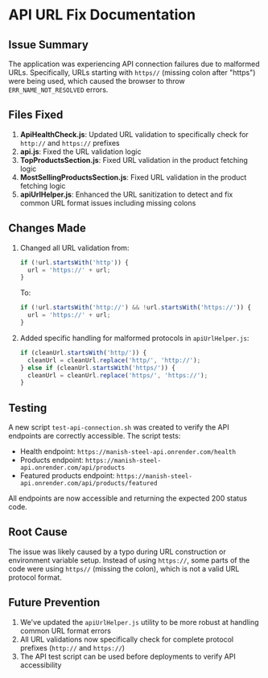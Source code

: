 # API URL Fix Documentation

## Issue Summary
The application was experiencing API connection failures due to malformed URLs. Specifically, URLs starting with `https//` (missing colon after "https") were being used, which caused the browser to throw `ERR_NAME_NOT_RESOLVED` errors.

## Files Fixed
1. **ApiHealthCheck.js**: Updated URL validation to specifically check for `http://` and `https://` prefixes
2. **api.js**: Fixed the URL validation logic
3. **TopProductsSection.js**: Fixed URL validation in the product fetching logic
4. **MostSellingProductsSection.js**: Fixed URL validation in the product fetching logic
5. **apiUrlHelper.js**: Enhanced the URL sanitization to detect and fix common URL format issues including missing colons

## Changes Made
1. Changed all URL validation from:
   ```javascript
   if (!url.startsWith('http')) {
     url = 'https://' + url;
   }
   ```
   To:
   ```javascript
   if (!url.startsWith('http://') && !url.startsWith('https://')) {
     url = 'https://' + url;
   }
   ```

2. Added specific handling for malformed protocols in `apiUrlHelper.js`:
   ```javascript
   if (cleanUrl.startsWith('http/')) {
     cleanUrl = cleanUrl.replace('http/', 'http://');
   } else if (cleanUrl.startsWith('https/')) {
     cleanUrl = cleanUrl.replace('https/', 'https://');
   }
   ```

## Testing
A new script `test-api-connection.sh` was created to verify the API endpoints are correctly accessible. The script tests:
- Health endpoint: `https://manish-steel-api.onrender.com/health`
- Products endpoint: `https://manish-steel-api.onrender.com/api/products`
- Featured products endpoint: `https://manish-steel-api.onrender.com/api/products/featured`

All endpoints are now accessible and returning the expected 200 status code.

## Root Cause
The issue was likely caused by a typo during URL construction or environment variable setup. Instead of using `https://`, some parts of the code were using `https//` (missing the colon), which is not a valid URL protocol format.

## Future Prevention
1. We've updated the `apiUrlHelper.js` utility to be more robust at handling common URL format errors
2. All URL validations now specifically check for complete protocol prefixes (`http://` and `https://`)
3. The API test script can be used before deployments to verify API accessibility
